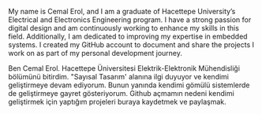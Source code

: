 My name is Cemal Erol, and I am a graduate of Hacettepe University’s Electrical and Electronics Engineering program. I have a strong passion for digital design and am continuously working to enhance my skills in this field. Additionally, I am dedicated to improving my expertise in embedded systems. I created my GitHub account to document and share the projects I work on as part of my personal development journey.

Ben Cemal Erol.
Hacettepe Üniversitesi Elektrik-Elektronik Mühendisliği bölümünü bitirdim.
"Sayısal Tasarım' alanına ilgi duyuyor ve kendimi geliştirmeye devam ediyorum. Bunun yanında kendimi gömülü sistemlerde de geliştirmeye gayret gösteriyorum.
Github açmamın nedeni kendimi geliştirmek için yaptığım projeleri buraya kaydetmek ve paylaşmak.

